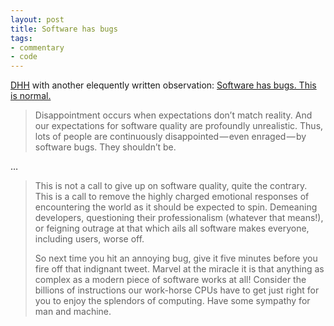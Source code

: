 ```yaml
---
layout: post
title: Software has bugs
tags:
- commentary
- code
---
```


[DHH](https://m.signalvnoise.com/software-has-bugs-this-is-normal-f64761a262ca#.lklacefzn) with another elequently written observation: [Software has bugs. This is normal.](https://m.signalvnoise.com/software-has-bugs-this-is-normal-f64761a262ca)

> Disappointment occurs when expectations don’t match reality. And our expectations for software quality are profoundly unrealistic. Thus, lots of people are continuously disappointed — even enraged — by software bugs. They shouldn’t be.

…

> This is not a call to give up on software quality, quite the contrary. This is a call to remove the highly charged emotional responses of encountering the world as it should be expected to spin. Demeaning developers, questioning their professionalism (whatever that means!), or feigning outrage at that which ails all software makes everyone, including users, worse off.
>
> So next time you hit an annoying bug, give it five minutes before you fire off that indignant tweet. Marvel at the miracle it is that anything as complex as a modern piece of software works at all! Consider the billions of instructions our work-horse CPUs have to get just right for you to enjoy the splendors of computing. Have some sympathy for man and machine.

